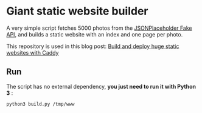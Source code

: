 # Giant static website builder

A very simple script fetches 5000 photos from the [JSONPlaceholder Fake API](https://jsonplaceholder.typicode.com/), and builds a static website with an index and one page per photo.

This repository is used in this blog post: [Build and deploy huge static websites with Caddy](https://blog.dipasquale.fr/en/2018/12/27/build-and-deploy-huge-static-websites-with-caddy/)

## Run

The script has no external dependency, **you just need to run it with Python 3** :

```sh
python3 build.py /tmp/www
```
